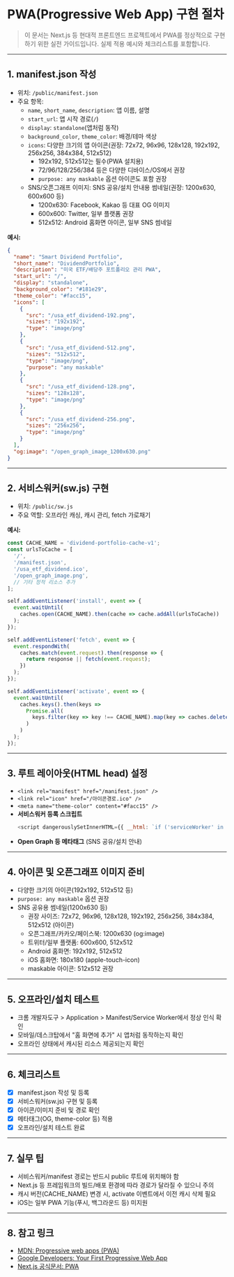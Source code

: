 # PWA(Progressive Web App) 구현 절차

> 이 문서는 Next.js 등 현대적 프론트엔드 프로젝트에서 PWA를 정상적으로 구현하기 위한 실전 가이드입니다. 실제 적용 예시와 체크리스트를 포함합니다.

---

## 1. manifest.json 작성
- 위치: `/public/manifest.json`
- 주요 항목:
  - `name`, `short_name`, `description`: 앱 이름, 설명
  - `start_url`: 앱 시작 경로(`/`)
  - `display`: `standalone`(앱처럼 동작)
  - `background_color`, `theme_color`: 배경/테마 색상
  - `icons`: 다양한 크기의 앱 아이콘(권장: 72x72, 96x96, 128x128, 192x192, 256x256, 384x384, 512x512)
    - 192x192, 512x512는 필수(PWA 설치용)
    - 72/96/128/256/384 등은 다양한 디바이스/OS에서 권장
    - `purpose: any maskable` 옵션 아이콘도 포함 권장
  - SNS/오픈그래프 이미지: SNS 공유/설치 안내용 썸네일(권장: 1200x630, 600x600 등)
    - 1200x630: Facebook, Kakao 등 대표 OG 이미지
    - 600x600: Twitter, 일부 플랫폼 권장
    - 512x512: Android 홈화면 아이콘, 일부 SNS 썸네일

**예시:**
```json
{
  "name": "Smart Dividend Portfolio",
  "short_name": "DividendPortfolio",
  "description": "미국 ETF/배당주 포트폴리오 관리 PWA",
  "start_url": "/",
  "display": "standalone",
  "background_color": "#181e29",
  "theme_color": "#facc15",
  "icons": [
    {
      "src": "/usa_etf_dividend-192.png",
      "sizes": "192x192",
      "type": "image/png"
    },
    {
      "src": "/usa_etf_dividend-512.png",
      "sizes": "512x512",
      "type": "image/png",
      "purpose": "any maskable"
    },
    {
      "src": "/usa_etf_dividend-128.png",
      "sizes": "128x128",
      "type": "image/png"
    },
    {
      "src": "/usa_etf_dividend-256.png",
      "sizes": "256x256",
      "type": "image/png"
    }
  ],
  "og:image": "/open_graph_image_1200x630.png"
}
```

---

## 2. 서비스워커(sw.js) 구현
- 위치: `/public/sw.js`
- 주요 역할: 오프라인 캐싱, 캐시 관리, fetch 가로채기

**예시:**
```js
const CACHE_NAME = 'dividend-portfolio-cache-v1';
const urlsToCache = [
  '/',
  '/manifest.json',
  '/usa_etf_dividend.ico',
  '/open_graph_image.png',
  // 기타 정적 리소스 추가
];

self.addEventListener('install', event => {
  event.waitUntil(
    caches.open(CACHE_NAME).then(cache => cache.addAll(urlsToCache))
  );
});

self.addEventListener('fetch', event => {
  event.respondWith(
    caches.match(event.request).then(response => {
      return response || fetch(event.request);
    })
  );
});

self.addEventListener('activate', event => {
  event.waitUntil(
    caches.keys().then(keys =>
      Promise.all(
        keys.filter(key => key !== CACHE_NAME).map(key => caches.delete(key))
      )
    )
  );
});
```

---

## 3. 루트 레이아웃(HTML head) 설정
- `<link rel="manifest" href="/manifest.json" />`
- `<link rel="icon" href="/아이콘경로.ico" />`
- `<meta name="theme-color" content="#facc15" />`
- **서비스워커 등록 스크립트**
  ```js
  <script dangerouslySetInnerHTML={{ __html: `if ('serviceWorker' in navigator) { window.addEventListener('load', function() { navigator.serviceWorker.register('/sw.js'); }); }` }} />
  ```
- **Open Graph 등 메타태그** (SNS 공유/설치 안내)

---

## 4. 아이콘 및 오픈그래프 이미지 준비
- 다양한 크기의 아이콘(192x192, 512x512 등)
- `purpose: any maskable` 옵션 권장
- SNS 공유용 썸네일(1200x630 등)
  - 권장 사이즈: 72x72, 96x96, 128x128, 192x192, 256x256, 384x384, 512x512 (아이콘)
  - 오픈그래프/카카오/페이스북: 1200x630 (og:image)
  - 트위터/일부 플랫폼: 600x600, 512x512
  - Android 홈화면: 192x192, 512x512
  - iOS 홈화면: 180x180 (apple-touch-icon)
  - maskable 아이콘: 512x512 권장

---

## 5. 오프라인/설치 테스트
- 크롬 개발자도구 > Application > Manifest/Service Worker에서 정상 인식 확인
- 모바일/데스크탑에서 "홈 화면에 추가" 시 앱처럼 동작하는지 확인
- 오프라인 상태에서 캐시된 리소스 제공되는지 확인

---

## 6. 체크리스트
- [x] manifest.json 작성 및 등록
- [x] 서비스워커(sw.js) 구현 및 등록
- [x] 아이콘/이미지 준비 및 경로 확인
- [x] 메타태그(OG, theme-color 등) 적용
- [x] 오프라인/설치 테스트 완료

---

## 7. 실무 팁
- 서비스워커/manifest 경로는 반드시 public 루트에 위치해야 함
- Next.js 등 프레임워크의 빌드/배포 환경에 따라 경로가 달라질 수 있으니 주의
- 캐시 버전(CACHE_NAME) 변경 시, activate 이벤트에서 이전 캐시 삭제 필요
- iOS는 일부 PWA 기능(푸시, 백그라운드 등) 미지원

---

## 8. 참고 링크
- [MDN: Progressive web apps (PWA)](https://developer.mozilla.org/ko/docs/Web/Progressive_web_apps)
- [Google Developers: Your First Progressive Web App](https://web.dev/learn/pwa/)
- [Next.js 공식문서: PWA](https://nextjs.org/docs/advanced-features/progressive-web-apps)
